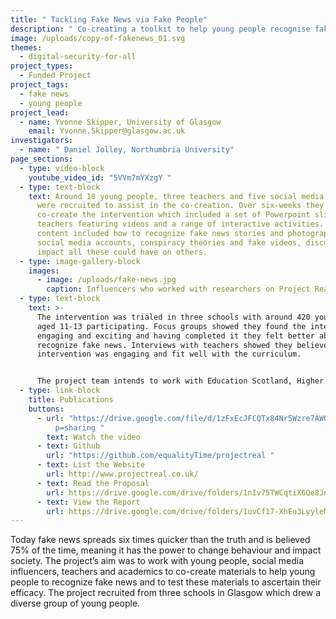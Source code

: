 ```yaml
---
title: " Tackling Fake News via Fake People"
description: " Co-creating a toolkit to help young people recognise fake news"
image: /uploads/copy-of-fakenews_01.svg
themes:
  - digital-security-for-all
project_types:
  - Funded Project
project_tags:
  - fake news
  - young people
project_lead:
  - name: Yvonne Skipper, University of Glasgow
    email: Yvonne.Skipper@glasgow.ac.uk
investigators:
  - name: " Daniel Jolley, Northumbria University"
page_sections:
  - type: video-block
    youtube_video_id: "5VVm7mYXzgY "
  - type: text-block
    text: Around 18 young people, three teachers and five social media influencers
      were recruited to assist in the co-creation. Over six-weeks they worked to
      co-create the intervention which included a set of Powerpoint slides for
      teachers featuring videos and a range of interactive activities. Course
      content included how to recognize fake news stories and photographs, fake
      social media accounts, conspiracy theories and fake videos, discussing the
      impact all these could have on others.
  - type: image-gallery-block
    images:
      - image: /uploads/fake-news.jpg
        caption: Influencers who worked with researchers on Project Real
  - type: text-block
    text: >-
      The intervention was trialed in three schools with around 420 young people
      aged 11-13 participating. Focus groups showed they found the intervention
      engaging and exciting and having completed it they felt better able to
      recognize fake news. Interviews with teachers showed they believed the
      intervention was engaging and fit well with the curriculum. 


      The project team intends to work with Education Scotland, Higher Horizons and the National Teaching Forum to advertise the materials and work with parents to help them learn more about fake news. They write an article for TES magazine on [How schools can teach pupils to spot fake news.](https://www.tes.com/magazine/news/general/how-schools-can-teach-pupils-spot-fake-news)
  - type: link-block
    title: Publications
    buttons:
      - url: "https://drive.google.com/file/d/1zFxEcJFCQTx84Nr5Wzre7AWO3aZ11J94/view?us\
          p=sharing "
        text: Watch the video
      - text: Github
        url: "https://github.com/equalityTime/projectreal "
      - text: List the Website
        url: http://www.projectreal.co.uk/
      - text: Read the Proposal
        url: https://drive.google.com/drive/folders/1nIv75TWCqtiX6Qe8Jnqy0Lj_Q9-QwOXU?usp=sharing
      - text: View the Report
        url: https://drive.google.com/drive/folders/1uvCf17-XhEu3LyyleMtssvAkQ24bqQHX?usp=sharing
---
```

Today fake news spreads six times quicker than the truth and is believed 75% of the time, meaning it has the power to change behaviour and impact society. The project’s aim was to work with young people, social media influencers, teachers and academics to co-create materials to help young people to recognize fake news and to test these materials to ascertain their efficacy. The project recruited from three schools in Glasgow which drew a diverse group of young people.